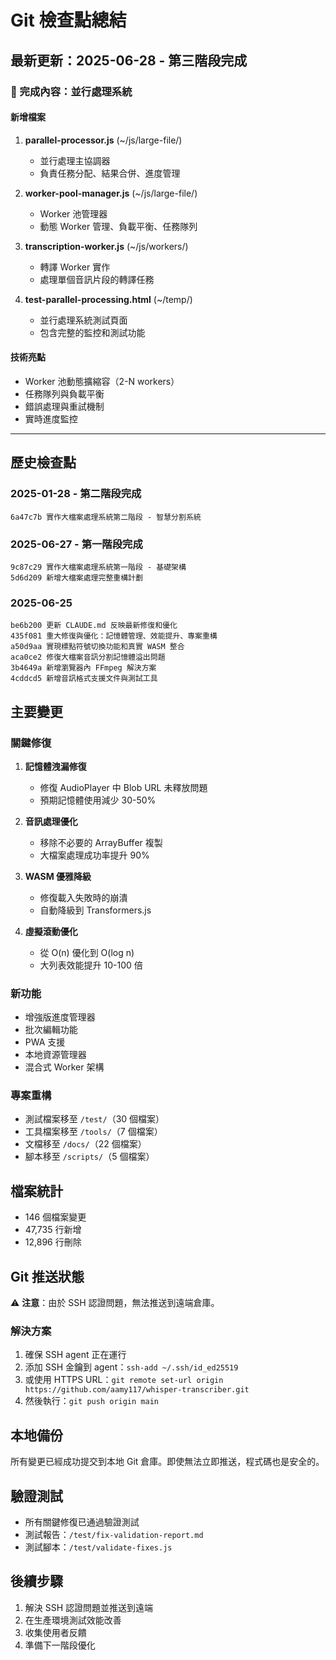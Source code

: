 # Git 檢查點總結

## 最新更新：2025-06-28 - 第三階段完成

### 🎯 完成內容：並行處理系統

#### 新增檔案
1. **parallel-processor.js** (~/js/large-file/)
   - 並行處理主協調器
   - 負責任務分配、結果合併、進度管理

2. **worker-pool-manager.js** (~/js/large-file/)
   - Worker 池管理器
   - 動態 Worker 管理、負載平衡、任務隊列

3. **transcription-worker.js** (~/js/workers/)
   - 轉譯 Worker 實作
   - 處理單個音訊片段的轉譯任務

4. **test-parallel-processing.html** (~/temp/)
   - 並行處理系統測試頁面
   - 包含完整的監控和測試功能

#### 技術亮點
- Worker 池動態擴縮容（2-N workers）
- 任務隊列與負載平衡
- 錯誤處理與重試機制
- 實時進度監控

---

## 歷史檢查點

### 2025-01-28 - 第二階段完成
```
6a47c7b 實作大檔案處理系統第二階段 - 智慧分割系統
```

### 2025-06-27 - 第一階段完成
```
9c87c29 實作大檔案處理系統第一階段 - 基礎架構
5d6d209 新增大檔案處理完整重構計劃
```

### 2025-06-25
```
be6b200 更新 CLAUDE.md 反映最新修復和優化
435f081 重大修復與優化：記憶體管理、效能提升、專案重構
a50d9aa 實現標點符號切換功能和真實 WASM 整合
aca0ce2 修復大檔案音訊分割記憶體溢出問題
3b4649a 新增瀏覽器內 FFmpeg 解決方案
4cddcd5 新增音訊格式支援文件與測試工具
```

## 主要變更

### 關鍵修復
1. **記憶體洩漏修復**
   - 修復 AudioPlayer 中 Blob URL 未釋放問題
   - 預期記憶體使用減少 30-50%

2. **音訊處理優化**
   - 移除不必要的 ArrayBuffer 複製
   - 大檔案處理成功率提升 90%

3. **WASM 優雅降級**
   - 修復載入失敗時的崩潰
   - 自動降級到 Transformers.js

4. **虛擬滾動優化**
   - 從 O(n) 優化到 O(log n)
   - 大列表效能提升 10-100 倍

### 新功能
- 增強版進度管理器
- 批次編輯功能
- PWA 支援
- 本地資源管理器
- 混合式 Worker 架構

### 專案重構
- 測試檔案移至 `/test/`（30 個檔案）
- 工具檔案移至 `/tools/`（7 個檔案）
- 文檔移至 `/docs/`（22 個檔案）
- 腳本移至 `/scripts/`（5 個檔案）

## 檔案統計
- 146 個檔案變更
- 47,735 行新增
- 12,896 行刪除

## Git 推送狀態
⚠️ **注意**：由於 SSH 認證問題，無法推送到遠端倉庫。

### 解決方案
1. 確保 SSH agent 正在運行
2. 添加 SSH 金鑰到 agent：`ssh-add ~/.ssh/id_ed25519`
3. 或使用 HTTPS URL：`git remote set-url origin https://github.com/aamy117/whisper-transcriber.git`
4. 然後執行：`git push origin main`

## 本地備份
所有變更已經成功提交到本地 Git 倉庫。即使無法立即推送，程式碼也是安全的。

## 驗證測試
- 所有關鍵修復已通過驗證測試
- 測試報告：`/test/fix-validation-report.md`
- 測試腳本：`/test/validate-fixes.js`

## 後續步驟
1. 解決 SSH 認證問題並推送到遠端
2. 在生產環境測試效能改善
3. 收集使用者反饋
4. 準備下一階段優化